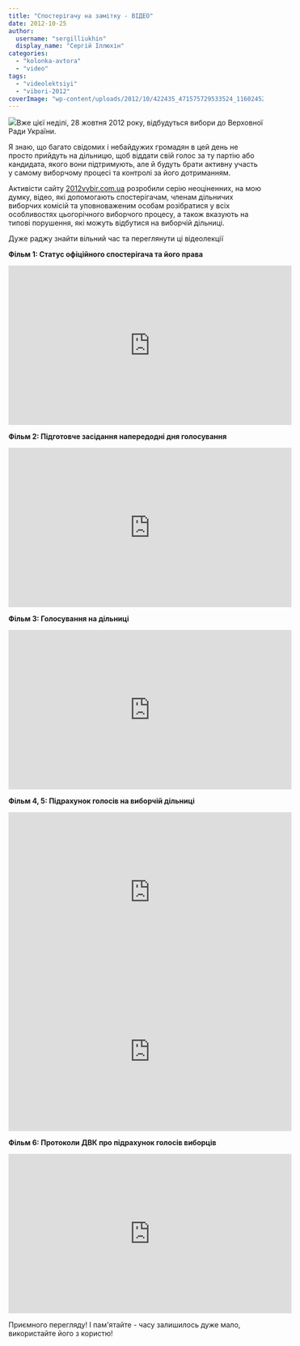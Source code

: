```yaml
---
title: "Спостерігачу на замітку - ВІДЕО"
date: 2012-10-25
author: 
  username: "sergilliukhin"
  display_name: "Сергій Іллюхін"
categories: 
  - "kolonka-avtora"
  - "video"
tags: 
  - "videolektsiyi"
  - "vibori-2012"
coverImage: "wp-content/uploads/2012/10/422435_471575729533524_1160245224_n.jpg"
---
```


[![](https://mpz.brovary.org/wp-content/uploads/2012/10/422435_471575729533524_1160245224_n.jpg)](https://mpz.brovary.org/wp-content/uploads/2012/10/422435_471575729533524_1160245224_n.jpg)Вже цієї неділі, 28 жовтня 2012 року, відбудуться вибори до Верховної Ради України.

Я знаю, що багато свідомих і небайдужих громадян в цей день не просто прийдуть на дільницю, щоб віддати свій голос за ту партію або кандидата, якого вони підтримують, але й будуть брати активну участь у самому виборчому процесі та контролі за його дотриманням.

Активісти сайту [2012vybir.com.ua](http://2012vybir.com.ua/) розробили серію неоціненних, на мою думку, відео, які допомогають спостерігачам, членам дільничих виборчих комісій та уповноваженим особам розібратися у всіх особливостях цьогорічного виборчого процесу, а також вказують на типові порушення, які можуть відбутися на виборчій дільниці.

Дуже раджу знайти вільний час та переглянути ці відеолекції

**Фільм 1: Статус офіційного спостерігача та його права**

<iframe width="560" height="315" src="https://www.youtube.com/embed/uCt0V0Jg1IU" frameborder="0" allowfullscreen></iframe>

**Фільм 2: Підготовче засідання напередодні дня голосування**

<iframe width="560" height="315" src="https://www.youtube.com/embed/xguc9uo0i_g" frameborder="0" allowfullscreen></iframe>

**Фільм 3: Голосування на дільниці**

<iframe width="560" height="315" src="https://www.youtube.com/embed/fawzhsRc_-U" frameborder="0" allowfullscreen></iframe>

**Фільм 4, 5: Підрахунок голосів на виборчій дільниці**

<iframe width="560" height="315" src="https://www.youtube.com/embed/ui51jUkLETs" frameborder="0" allowfullscreen></iframe>

<iframe width="560" height="315" src="https://www.youtube.com/embed/6sRoKTmtuDg" frameborder="0" allowfullscreen></iframe>

**Фільм 6: Протоколи ДВК про підрахунок голосів виборців**

<iframe width="560" height="315" src="https://www.youtube.com/embed/JX4lx7S7Gl0" frameborder="0" allowfullscreen></iframe>

Приємного перегляду! І пам'ятайте - часу залишилось дуже мало, використайте його з користю!

